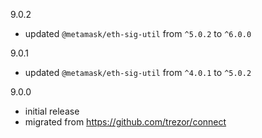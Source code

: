 9.0.2

-   updated `@metamask/eth-sig-util` from `^5.0.2` to `^6.0.0`

9.0.1

-   updated `@metamask/eth-sig-util` from `^4.0.1` to `^5.0.2`

9.0.0

-   initial release
-   migrated from https://github.com/trezor/connect
